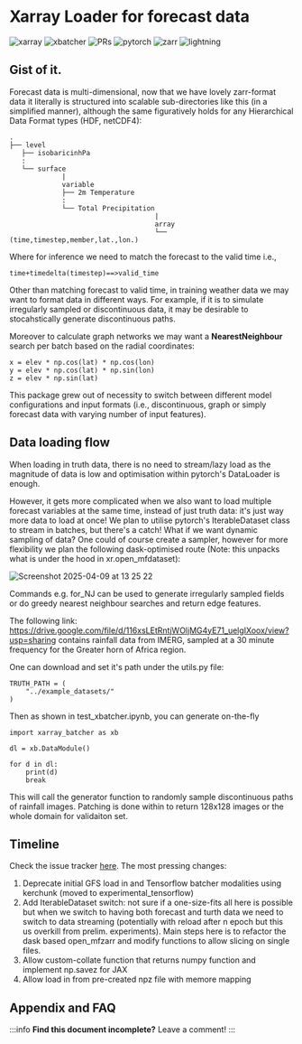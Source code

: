 

Xarray Loader for forecast data
===
![xarray](https://img.shields.io/badge/Xarray-royalblue)
![xbatcher](https://img.shields.io/badge/Xarray-batcher-gold)
![PRs](https://img.shields.io/badge/PRs-welcome!-green)
![pytorch](https://img.shields.io/badge/pytorch-torchvision-purple)
![zarr](https://img.shields.io/badge/zarr-hotpink)
![lightning](https://img.shields.io/badge/lighting-violet)


## Gist of it.

Forecast data is multi-dimensional, now that we have lovely zarr-format data it literally is structured into scalable sub-directories like this (in a simplified manner), although the same figuratively holds for any Hierarchical Data Format types (HDF, netCDF4):

```bash!
.
├── level
   ├── isobaricinhPa
   :
   └── surface
             |
             variable
             ├── 2m Temperature
             :
             └── Total Precipitation
                                    |
                                    array
                                    └── (time,timestep,member,lat.,lon.)
```

Where for inference we need to match the forecast to the valid time i.e.,

```bash!
time+timedelta(timestep)==>valid_time
```

Other than matching forecast to valid time, in training weather data we may want to format data in different ways. For example, if it is to simulate irregularly sampled or discontinuous data, it may be desirable to stocahstically generate discontinuous paths.

Moreover to calculate graph networks we may want a **NearestNeighbour** search per batch based on the radial coordinates:

```python!
x = elev * np.cos(lat) * np.cos(lon)
y = elev * np.cos(lat) * np.sin(lon)
z = elev * np.sin(lat)
```

This package grew out of necessity to switch between different model configurations and input formats (i.e., discontinuous, graph or simply forecast data with varying number of input features).

Data loading flow
---
When loading in truth data, there is no need to stream/lazy load as the magnitude of data is low and optimisation within pytorch's DataLoader is enough.

However, it gets more complicated when we also want to load multiple forecast variables at the same time, instead of just truth data: it's just way more data to load at once! We plan to utilise pytorch's IterableDataset class to stream in batches, but there's a catch! What if we want dynamic sampling of data? One could of course create a sampler, however for more flexibility we plan the following dask-optimised route (Note: this unpacks what is under the hood in xr.open_mfdataset):

![Screenshot 2025-04-09 at 13 25 22](https://github.com/user-attachments/assets/27f2f278-9ba7-4678-ab8b-47d0501a88ab)


Commands e.g. for_NJ can be used to generate irregularly sampled fields or do greedy nearest neighbour searches and return edge features.

The following link: https://drive.google.com/file/d/116xsLEtRntjWOljMG4yE71_uelgIXoox/view?usp=sharing
contains rainfall data from IMERG, sampled at a 30 minute frequency for the Greater horn of Africa region.

One can download and set it's path under the utils.py file:

```python!
TRUTH_PATH = (
    "../example_datasets/"
)
```
Then as shown in test_xbatcher.ipynb, you can generate on-the-fly

```python=
import xarray_batcher as xb

dl = xb.DataModule()

for d in dl:
    print(d)
    break

```
This will call the generator function to randomly sample discontinuous paths of rainfall images. Patching is done within to return 128x128 images or the whole domain for validaiton set.

## Timeline

Check the issue tracker [here](https://github.com/snath-xoc/xarray_loader/issues). The most pressing changes:

1) Deprecate initial GFS load in and Tensorflow batcher modalities using kerchunk (moved to experimental_tensorflow)
2) Add IterableDataset switch: not sure if a one-size-fits all here is possible but when we switch to having both forecast and turth data we need to switch to data streaming (potentially with reload after n epoch but this us overkill from prelim. experiments). Main steps here is to refactor the dask based open_mfzarr and modify functions to allow slicing on single files.
3) Allow custom-collate function that returns numpy function and implement np.savez for JAX
4) Allow load in from pre-created npz file with memore mapping


## Appendix and FAQ

:::info
**Find this document incomplete?** Leave a comment!
:::
